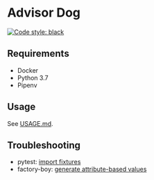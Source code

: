 # Advisor Dog
[![Code style: black](https://img.shields.io/badge/code%20style-black-000000.svg)](https://github.com/python/black)


## Requirements
- Docker
- Python 3.7
- Pipenv


## Usage
See [USAGE.md](USAGE.md).

## Troubleshooting
* pytest: [import fixtures](https://gist.github.com/peterhurford/09f7dcda0ab04b95c026c60fa49c2a68)
* factory-boy: [generate attribute-based values](https://stackoverflow.com/questions/35545424/can-factory-boy-auto-generate-django-model-field-values-like-model-mommy-does)